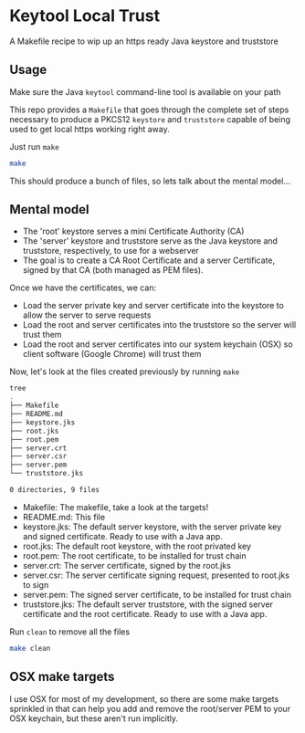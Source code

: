 # Keytool Local Trust

A Makefile recipe to wip up an https ready Java keystore and truststore

## Usage

Make sure the Java `keytool` command-line tool is available on your path

This repo provides a `Makefile` that goes through the complete set of steps
necessary to produce a PKCS12 `keystore` and `truststore` capable of being used to get
local https working right away.

Just run `make`

```sh
make
```

This should produce a bunch of files, so lets talk about the mental model...

## Mental model

 - The 'root' keystore serves a mini Certificate Authority (CA)
 - The 'server' keystore and truststore serve as the Java keystore and truststore, respectively, to use for a webserver
 - The goal is to create a CA Root Certificate and a server Certificate, signed by that CA (both managed as PEM files).

Once we have the certificates, we can:

- Load the server private key and server certificate into the keystore to allow the server to serve requests
- Load the root and server certificates into the truststore so the server will trust them
- Load the root and server certificates into our system keychain (OSX) so client software (Google Chrome) will trust them

Now, let's look at the files created previously by running `make`

``` sh
tree
.
├── Makefile
├── README.md
├── keystore.jks
├── root.jks
├── root.pem
├── server.crt
├── server.csr
├── server.pem
└── truststore.jks

0 directories, 9 files
```

- Makefile: The makefile, take a look at the targets!
- README.md: This file
- keystore.jks: The default server keystore, with the server private key and signed certificate. Ready to use with a Java app.
- root.jks: The default root keystore, with the root privated key
- root.pem: The root certificate, to be installed for trust chain
- server.crt: The server certificate, signed by the root.jks
- server.csr: The server certificate signing request, presented to root.jks to sign
- server.pem: The signed server certificate, to be installed for trust chain
- truststore.jks: The default server truststore, with the signed server certificate and the root certificate. Ready to use with a Java app.

Run `clean` to remove all the files 

``` sh
make clean
```

## OSX make targets

I use OSX for most of my development, so there are some make targets sprinkled
in that can help you add and remove the root/server PEM to your OSX keychain,
but these aren't run implicitly.
